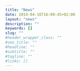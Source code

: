 ```yaml
---
title: "News"
date: 2019-04-16T16:09:45+02:00
layout: "news"
description: ""
keywords: []
slug: ""
#header_wrapper_class: ""
#seo_title: ""
#headline: ""
#subtitle: ""
#tagline: ""
#links: []
---
```



